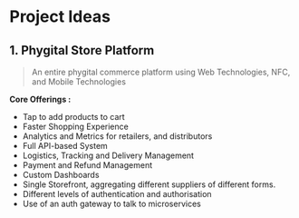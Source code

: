 # Project Ideas

## 1. Phygital Store Platform

> An entire phygital commerce platform using Web Technologies, NFC, and Mobile Technologies

__Core Offerings :__

* Tap to add products to cart
* Faster Shopping Experience
* Analytics and Metrics for retailers, and distributors
* Full API-based System
* Logistics, Tracking and Delivery Management
* Payment and Refund Management
* Custom Dashboards
* Single Storefront, aggregating different suppliers of different forms.
* Different levels of authentication and authorisation
* Use of an auth gateway to talk to microservices